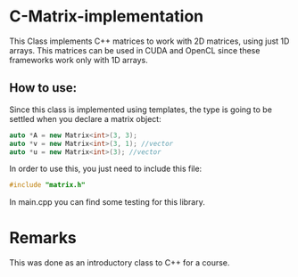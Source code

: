 # C-Matrix-implementation
This Class implements C++ matrices to work with 2D matrices, using just 1D arrays. This matrices can be used in CUDA and OpenCL since these frameworks work only with 1D arrays.

## How to use:

Since this class is implemented using templates, the type is going to be settled when you declare a matrix object:

```C++
auto *A = new Matrix<int>(3, 3);
auto *v = new Matrix<int>(3, 1); //vector
auto *u = new Matrix<int>(3); //vector
```

In order to use this, you just need to include this file:

```C++
#include "matrix.h"
```

In main.cpp you can find some testing for this library.

# Remarks

This was done as an introductory class to C++ for a course.
